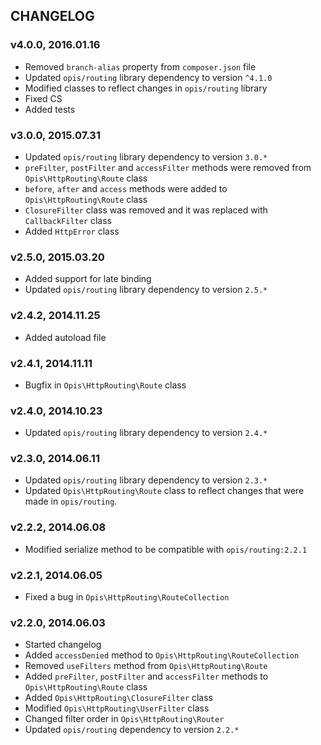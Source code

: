 CHANGELOG
-------------
### v4.0.0, 2016.01.16

* Removed `branch-alias` property from `composer.json` file
* Updated `opis/routing` library dependency to version `^4.1.0`
* Modified classes to reflect changes in `opis/routing` library
* Fixed CS
* Added tests

### v3.0.0, 2015.07.31

* Updated `opis/routing` library dependency to version `3.0.*`
* `preFilter`, `postFilter` and `accessFilter` methods were removed from `Opis\HttpRouting\Route` class
* `before`, `after` and `access` methods were added to `Opis\HttpRouting\Route` class
* `ClosureFilter` class was removed and it was replaced with `CallbackFilter` class
* Added `HttpError` class

### v2.5.0, 2015.03.20

* Added support for late binding
* Updated `opis/routing` library dependency to version `2.5.*`

### v2.4.2, 2014.11.25

* Added autoload file

### v2.4.1, 2014.11.11

* Bugfix in `Opis\HttpRouting\Route` class

### v2.4.0, 2014.10.23

* Updated `opis/routing` library dependency to version `2.4.*`

### v2.3.0, 2014.06.11

* Updated `opis/routing` library dependency to version `2.3.*`
* Updated `Opis\HttpRouting\Route` class to reflect changes that were made in `opis/routing`.

### v2.2.2, 2014.06.08

* Modified serialize method to be compatible with `opis/routing:2.2.1`

### v2.2.1, 2014.06.05

* Fixed a bug in `Opis\HttpRouting\RouteCollection`

### v2.2.0, 2014.06.03

* Started changelog
* Added `accessDenied` method to `Opis\HttpRouting\RouteCollection`
* Removed `useFilters` method from `Opis\HttpRouting\Route`
* Added `preFilter`, `postFilter` and `accessFilter` methods to `Opis\HttpRouting\Route` class
* Added `Opis\HttpRouting\ClosureFilter` class
* Modified `Opis\HttpRouting\UserFilter` class
* Changed filter order in `Opis\HttpRouting\Router`
* Updated `opis/routing` dependency to version `2.2.*`
